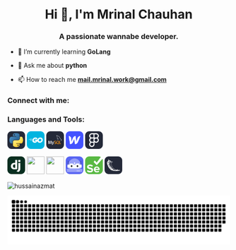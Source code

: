 <h1 align="center">Hi 👋, I'm Mrinal Chauhan</h1>
<h3 align="center">A passionate wannabe developer.</h3>

- 🌱 I’m currently learning **GoLang**

- 💬 Ask me about **python**

- 📫 How to reach me **mail.mrinal.work@gmail.com**


<h3 align="left">Connect with me:</h3>
<p align="left">
</p>

<h3 align="left">Languages and Tools:</h3>
<p align="left">
<img src="https://github.com/tandpfun/skill-icons/raw/main/icons/Python-Dark.svg" width="40" height="40"/>
<img src="https://github.com/tandpfun/skill-icons/raw/main/icons/GoLang.svg" width="40" height="40"/>
<img src="https://github.com/tandpfun/skill-icons/raw/main/icons/MySQL-Dark.svg" width="40" height="40"/>
<img src="https://github.com/tandpfun/skill-icons/raw/main/icons/Webflow.svg" width="40" height="40"/>
<img src="https://github.com/tandpfun/skill-icons/raw/main/icons/Figma-Dark.svg" width="40" height="40"/>

</p>

<p align="left">
<img src="https://github.com/tandpfun/skill-icons/raw/main/icons/Django.svg" width="40" height="40"/>
<img src="https://user-images.githubusercontent.com/9541/97474395-5b9a9b80-194c-11eb-8ada-5fbe23fb37c9.png" width="40" height="40"/>
<img src="https://github.com/Mrinal-Chauhan/AI-ML-logo/blob/main/logo.png" width="40" height="40"/>
<img src="https://github.com/tandpfun/skill-icons/raw/main/icons/DiscordBots.svg" width="40" height="40"/>
<img src="https://github.com/tandpfun/skill-icons/raw/main/icons/Selenium.svg" width="40" height="40"/>
<img src="https://github.com/tandpfun/skill-icons/raw/main/icons/Flask-Dark.svg" width="40" height="40"/>
  
</p>

<p><img align="center" src="https://github-readme-stats.vercel.app/api/top-langs?username=mrinal-chauhan&show_icons=true&locale=en&layout=compact" alt="hussainazmat" /></p>

![snake gif](https://github.com/Mrinal-Chauhan/Mrinal-Chauhan/blob/output/github-contribution-grid-snake-dark.svg)
